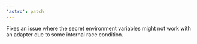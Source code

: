 ```yaml
---
'astro': patch
---
```


Fixes an issue where the secret environment variables might not work with an adapter due to some internal race condition.
